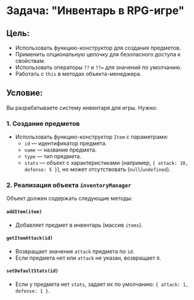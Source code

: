 # Задача: "Инвентарь в RPG-игре"

## Цель:
- Использовать функцию-конструктор для создания предметов.
- Применить опциональную цепочку для безопасного доступа к свойствам.
- Использовать операторы `??` и `??=` для значений по умолчанию.
- Работать с `this` в методах объекта-менеджера.

## Условие:
Вы разрабатываете систему инвентаря для игры. Нужно:

### 1. Создание предметов
- Использовать функцию-конструктор `Item` с параметрами:
  - `id` — идентификатор предмета.
  - `name` — название предмета.
  - `type` — тип предмета.
  - `stats` — объект с характеристиками (например, `{ attack: 10, defense: 5 }`), но может отсутствовать (`null`/`undefined`).

### 2. Реализация объекта `inventoryManager`
Объект должен содержать следующие методы:

#### `addItem(item)`
- Добавляет предмет в инвентарь (массив `items`).

#### `getItemAttack(id)`
- Возвращает значение `attack` предмета по `id`.
- Если предмета нет или `attack` не указан, возвращает `0`.

#### `setDefaultStats(id)`
- Если у предмета нет `stats`, задает их по умолчанию: `{ attack: 1, defense: 1 }`.